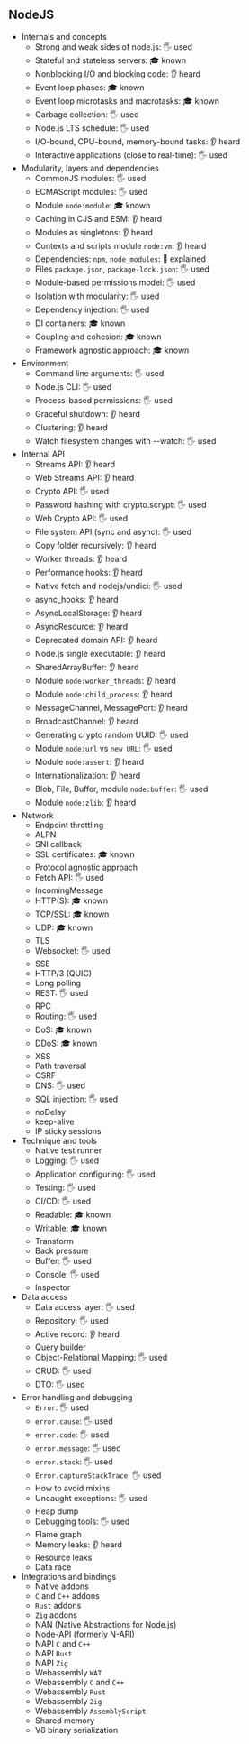 ## NodeJS

- Internals and concepts
  - Strong and weak sides of node.js: 🖐️ used
  - Stateful and stateless servers: 🎓 known
  - Nonblocking I/O and blocking code: 👂 heard
  - Event loop phases: 🎓 known
  - Event loop microtasks and macrotasks: 🎓 known
  - Garbage collection: 🖐️ used
  - Node.js LTS schedule: 🖐️ used
  - I/O-bound, CPU-bound, memory-bound tasks: 👂 heard
  - Interactive applications (close to real-time): 🖐️ used
- Modularity, layers and dependencies
  - CommonJS modules: 🖐️ used
  - ECMAScript modules: 🖐️ used
  - Module `node:module`: 🎓 known
  - Caching in CJS and ESM: 👂 heard
  - Modules as singletons: 👂 heard
  - Contexts and scripts module `node:vm`: 👂 heard
  - Dependencies: `npm`, `node_modules`: 🙋 explained
  - Files `package.json`, `package-lock.json`: 🖐️ used
  - Module-based permissions model: 🖐️ used
  - Isolation with modularity: 🖐️ used
  - Dependency injection: 🖐️ used
  - DI containers: 🎓 known
  - Coupling and cohesion: 🎓 known
  - Framework agnostic approach: 🎓 known
- Environment
  - Command line arguments: 🖐️ used
  - Node.js CLI: 🖐️ used
  - Process-based permissions: 🖐️ used
  - Graceful shutdown: 👂 heard
  - Clustering: 👂 heard
  - Watch filesystem changes with --watch: 🖐️ used
- Internal API
  - Streams API: 👂 heard
  - Web Streams API: 👂 heard
  - Crypto API: 🖐️ used
  - Password hashing with crypto.scrypt: 🖐️ used
  - Web Crypto API: 🖐️ used
  - File system API (sync and async): 🖐️ used
  - Copy folder recursively: 👂 heard
  - Worker threads: 👂 heard
  - Performance hooks: 👂 heard
  - Native fetch and nodejs/undici: 🖐️ used
  - async_hooks: 👂 heard
  - AsyncLocalStorage: 👂 heard
  - AsyncResource: 👂 heard
  - Deprecated domain API: 👂 heard
  - Node.js single executable: 👂 heard
  - SharedArrayBuffer: 👂 heard
  - Module `node:worker_threads`: 👂 heard
  - Module `node:child_process`: 👂 heard
  - MessageChannel, MessagePort: 👂 heard
  - BroadcastChannel: 👂 heard
  - Generating crypto random UUID: 🖐️ used
  - Module `node:url` vs `new URL`: 🖐️ used
  - Module `node:assert`: 👂 heard
  - Internationalization: 👂 heard
  - Blob, File, Buffer, module `node:buffer`: 🖐️ used
  - Module `node:zlib`: 👂 heard
- Network
  - Endpoint throttling
  - ALPN
  - SNI callback
  - SSL certificates: 🎓 known
  - Protocol agnostic approach
  - Fetch API: 🖐️ used
  - IncomingMessage
  - HTTP(S): 🎓 known
  - TCP/SSL: 🎓 known
  - UDP: 🎓 known
  - TLS
  - Websocket: 🖐️ used
  - SSE
  - HTTP/3 (QUIC)
  - Long polling
  - REST: 🖐️ used
  - RPC
  - Routing: 🖐️ used
  - DoS: 🎓 known
  - DDoS: 🎓 known
  - XSS
  - Path traversal
  - CSRF
  - DNS: 🖐️ used
  - SQL injection: 🖐️ used
  - noDelay
  - keep-alive
  - IP sticky sessions
- Technique and tools
  - Native test runner
  - Logging: 🖐️ used
  - Application configuring: 🖐️ used
  - Testing: 🖐️ used
  - CI/CD: 🖐️ used
  - Readable: 🎓 known
  - Writable: 🎓 known
  - Transform
  - Back pressure
  - Buffer: 🖐️ used
  - Console: 🖐️ used
  - Inspector
- Data access
  - Data access layer: 🖐️ used
  - Repository: 🖐️ used
  - Active record: 👂 heard
  - Query builder
  - Object-Relational Mapping: 🖐️ used
  - CRUD: 🖐️ used
  - DTO: 🖐️ used
- Error handling and debugging
  - `Error`: 🖐️ used
  - `error.cause`: 🖐️ used
  - `error.code`: 🖐️ used
  - `error.message`: 🖐️ used
  - `error.stack`: 🖐️ used
  - `Error.captureStackTrace`: 🖐️ used
  - How to avoid mixins
  - Uncaught exceptions: 🖐️ used
  - Heap dump
  - Debugging tools: 🖐️ used
  - Flame graph
  - Memory leaks: 👂 heard
  - Resource leaks
  - Data race
- Integrations and bindings
  - Native addons
  - `C` and `C++` addons
  - `Rust` addons
  - `Zig` addons
  - NAN (Native Abstractions for Node.js)
  - Node-API (formerly N-API)
  - NAPI `C` and `C++`
  - NAPI `Rust`
  - NAPI `Zig`
  - Webassembly `WAT`
  - Webassembly `C` and `C++`
  - Webassembly `Rust`
  - Webassembly `Zig`
  - Webassembly `AssemblyScript`
  - Shared memory
  - V8 binary serialization
